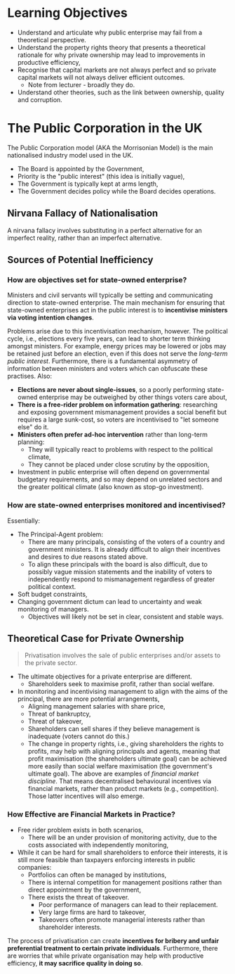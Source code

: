 # Learning Objectives
- Understand and articulate why public enterprise may fail from a theoretical perspective.
- Understand the property rights theory that presents a theoretical rationale for why private ownership may lead to improvements in productive efficiency,
- Recognise that capital markets are not always perfect and so private capital markets will not always deliver efficient outcomes.
	- Note from lecturer - broadly they do.
- Understand other theories, such as the link between ownership, quality and corruption.
# The Public Corporation in the UK
The Public Corporation model (AKA the Morrisonian Model) is the main nationalised industry model used in the UK.
- The Board is appointed by the Government,
- Priority is the "public interest" (this idea is initially vague),
- The Government is typically kept at arms length,
- The Government decides policy while the Board decides operations.
## Nirvana Fallacy of Nationalisation
A nirvana fallacy involves substituting in a perfect alternative for an imperfect reality, rather than an imperfect alternative.
## Sources of Potential Inefficiency
### How are objectives set for state-owned enterprise?
Ministers and civil servants will typically be setting and communicating direction to state-owned enterprise. The main mechanism for ensuring that state-owned enterprises act in the public interest is to **incentivise ministers via voting intention changes**.

Problems arise due to this incentivisation mechanism, however. The political cycle, i.e., elections every five years, can lead to shorter term thinking amongst ministers. For example, energy prices may be lowered or jobs may be retained just before an election, even if this does not serve the *long-term public interest*.
Furthermore, there is a fundamental asymmetry of information between ministers and voters which can obfuscate these practises. Also:
- **Elections are never about single-issues**, so a poorly performing state-owned enterprise may be outweighed by other things voters care about,
- **There is a free-rider problem on information gathering**: researching and exposing government mismanagement provides a social benefit but requires a large sunk-cost, so voters are incentivised to "let someone else" do it.
- **Ministers often prefer ad-hoc intervention** rather than long-term planning:
	- They will typically react to problems with respect to the political climate,
	- They cannot be placed under close scrutiny by the opposition,
- Investment in public enterprise will often depend on governmental budgetary requirements, and so may depend on unrelated sectors and the greater political climate (also known as stop-go investment).
### How are state-owned enterprises monitored and incentivised?
Essentially:
- The Principal-Agent problem:
	- There are many principals, consisting of the voters of a country and government ministers. It is already difficult to align their incentives and desires to due reasons stated above.
	- To align these principals with the board is also difficult, due to possibly vague mission statements and the inability of voters to independently respond to mismanagement regardless of greater political context.
- Soft budget constraints,
- Changing government dictum can lead to uncertainty and weak monitoring of managers.
	- Objectives will likely not be set in clear, consistent and stable ways.
## Theoretical Case for Private Ownership
> Privatisation involves the sale of public enterprises and/or assets to the private sector.
- The ultimate objectives for a private enterprise are different.
	- Shareholders seek to maximise profit, rather than social welfare.
- In monitoring and incentivising management to align with the aims of the principal, there are more potential arrangements,
	- Aligning management salaries with share price,
	- Threat of bankruptcy,
	- Threat of takeover,
	- Shareholders can sell shares if they believe management is inadequate (voters cannot do this.)
	- The change in property rights, i.e., giving shareholders the rights to profits, may help with aligning principals and agents, meaning that profit maximisation (the shareholders ultimate goal) can be achieved more easily than social welfare maximisation (the government's ultimate goal).
The above are examples of *financial market discipline*. That means decentralised behavioural incentives via financial markets, rather than product markets (e.g., competition). Those latter incentives will also emerge.
### How Effective are Financial Markets in Practice?
- Free rider problem exists in both scenarios,
	- There will be an under provision of monitoring activity, due to the costs associated with independently monitoring,
- While it can be hard for small shareholders to enforce their interests, it is still more feasible than taxpayers enforcing interests in public companies:
	- Portfolios can often be managed by institutions,
	- There is internal competition for management positions rather than direct appointment by the government,
	- There exists the threat of takeover.
		- Poor performance of managers can lead to their replacement.
		- Very large firms are hard to takeover,
		- Takeovers often promote managerial interests rather than shareholder interests.

The process of privatisation can create **incentives for bribery and unfair preferential treatment to certain private individuals**. Furthermore, there are worries that while private organisation may help with productive efficiency, **it may sacrifice quality in doing so**.
